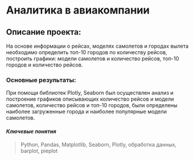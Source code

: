 # Аналитика в авиакомпании

## Описание проекта: 
На основе информации о рейсах, моделях самолетов и городах вылета необходимо определить топ-10 городов по количеству рейсов, построить графики: модели самолетов и количество рейсов, топ-10 городов и количество рейсов. 

### Основные результаты:
При помощи библиотек Plotly, Seaborn был осуществлен анализ и построение графиков описывающих количество рейсов и модели самолетов, количество рейсов и топ-10 городов, были определены наиболее загруженные города и наиболее популярные модели самолетов.

#### _Ключевые понятия_
> Python, Pandas, Matplotlib, Seaborn, Plotly, обработка данных,  barplot, pieplot